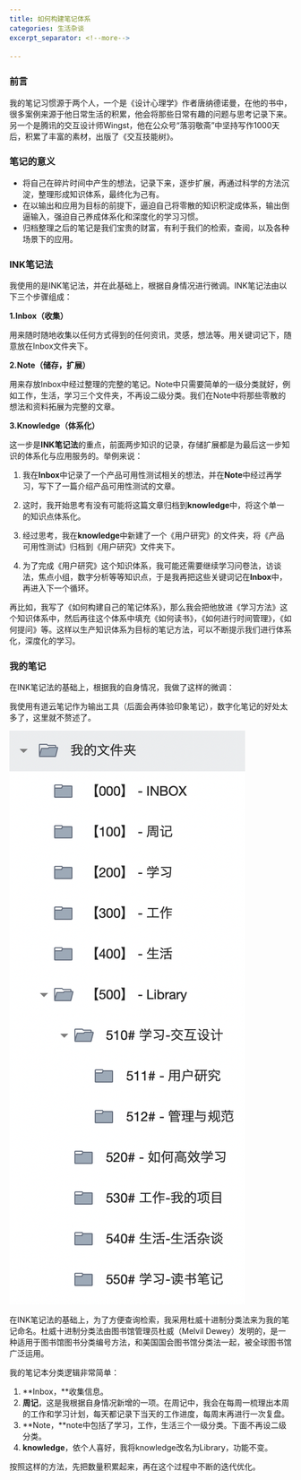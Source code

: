 ```yaml
---
title: 如何构建笔记体系
categories: 生活杂谈
excerpt_separator: <!--more-->

---
```




### 前言

我的笔记习惯源于两个人，一个是《设计心理学》作者唐纳德诺曼，在他的书中，很多案例来源于他日常生活的积累，他会将那些日常有趣的问题与思考记录下来。另一个是腾讯的交互设计师Wingst，他在公众号“落羽敬斋”中坚持写作1000天后，积累了丰富的素材，出版了《交互技能树》。



### 笔记的意义

- 将自己在碎片时间中产生的想法，记录下来，逐步扩展，再通过科学的方法沉淀，整理形成知识体系，最终化为己有。
- 在以输出和应用为目标的前提下，逼迫自己将零散的知识积淀成体系，输出倒逼输入，强迫自己养成体系化和深度化的学习习惯。
- 归档整理之后的笔记是我们宝贵的财富，有利于我们的检索，查阅，以及各种场景下的应用。



<!--more-->

### INK笔记法

我使用的是INK笔记法，并在此基础上，根据自身情况进行微调。INK笔记法由以下三个步骤组成：

**1.Inbox（收集）**

用来随时随地收集以任何方式得到的任何资讯，灵感，想法等。用关键词记下，随意放在Inbox文件夹下。



**2.Note（储存，扩展）**

用来存放Inbox中经过整理的完整的笔记。Note中只需要简单的一级分类就好，例如工作，生活，学习三个文件夹，不再设二级分类。我们在Note中将那些零散的想法和资料拓展为完整的文章。



**3.Knowledge（体系化）**

这一步是**INK笔记法**的重点，前面两步知识的记录，存储扩展都是为最后这一步知识的体系化与应用服务的。举例来说：

1. 我在**Inbox**中记录了一个产品可用性测试相关的想法，并在**Note**中经过再学习，写下了一篇介绍产品可用性测试的文章。



2. 这时，我开始思考有没有可能将这篇文章归档到**knowledge**中，将这个单一的知识点体系化。



3. 经过思考，我在**knowledge**中新建了一个《用户研究》的文件夹，将《产品可用性测试》归档到《用户研究》文件夹下。



4. 为了完成《用户研究》这个知识体系，我可能还需要继续学习问卷法，访谈法，焦点小组，数字分析等等知识点，于是我再把这些关键词记在**Inbox**中，再进入下一个循环。



再比如，我写了《如何构建自己的笔记体系》，那么我会把他放进《学习方法》这个知识体系中，然后再往这个体系中填充《如何读书》，《如何进行时间管理》，《如何提问》等。这样以生产知识体系为目标的笔记方法，可以不断提示我们进行体系化，深度化的学习。



### 我的笔记

在INK笔记法的基础上，根据我的自身情况，我做了这样的微调：

我使用有道云笔记作为输出工具（后面会再体验印象笔记），数字化笔记的好处太多了，这里就不赘述了。

![01](/wp-content/uploads/2019/12/02.png)

在INK笔记法的基础上，为了方便查询检索，我采用杜威十进制分类法来为我的笔记命名。杜威十进制分类法由图书馆管理员杜威（Melvil Dewey）发明的，是一种适用于图书馆图书分类编号方法，和美国国会图书馆分类法一起，被全球图书馆广泛运用。



我的笔记本分类逻辑非常简单：

1. **Inbox，**收集信息。
2. **周记**，这是我根据自身情况新增的一项。在周记中，我会在每周一梳理出本周的工作和学习计划，每天都记录下当天的工作进度，每周末再进行一次复盘。
3. **Note，**note中包括了学习，工作，生活三个一级分类。下面不再设二级分类。
4. **knowledge**，依个人喜好，我将knowledge改名为Library，功能不变。



按照这样的方法，先把数量积累起来，再在这个过程中不断的迭代优化。